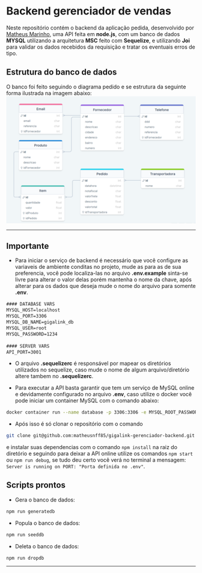 # Backend gerenciador de vendas

Neste repositório contém o backend da aplicação pedida, desenvolvido por [Matheus Marinho](https://www.linkedin.com/in/matheus-marinhodsp/), uma API feita em **node.js**, com um banco de dados **MYSQL** utilizando a arquitetura **MSC** feito com **Sequelize**, e utilizando **Joi** para validar os dados recebidos da requisição e tratar os eventuais erros de tipo.


## Estrutura do banco de dados

O banco foi feito seguindo o diagrama pedido e se estrutura da seguinte forma ilustrada na imagem abaixo:
<img src="images/estrutura.png">

---

## Importante

- Para iniciar o serviço de backend é necessário que você configure as variaveis de ambiente conditas no projeto, mude as para as de sua preferencia, você pode localiza-las no arquivo **.env.example** sinta-se livre para alterar o valor delas porém mantenha o nome da chave, após alterar para os dados que deseja mude o nome do arquivo para somente **.env**.

```
#### DATABASE VARS
MYSQL_HOST=localhost
MYSQL_PORT=3306
MYSQL_DB_NAME=gigalink_db
MYSQL_USER=root
MYSQL_PASSWORD=1234

#### SERVER VARS
API_PORT=3001
```

- O arquivo **.sequelizerc** é responsável por mapear os diretórios utilizados no sequelize, caso mude o nome de algum arquivo/diretório altere tambem no **.sequelizerc**.

- Para executar a API basta garantir que tem um serviço de MySQL online e devidamente configurado no arquivo **.env**, caso utilize o docker você pode iniciar um container MySQL com o comando abaixo:
```bash
docker container run --name database -p 3306:3306 -e MYSQL_ROOT_PASSWORD=1234 -d mysql:5.7
```

- Após isso é só clonar o repositório com o comando 
```bash
git clone git@github.com:matheusnff85/gigalink-gerenciador-backend.git
```
e instalar suas dependencias com o comando `npm install` na raiz do diretório e seguindo para deixar a API online utilize os comandos `npm start` ou `npm run debug`, se tudo deu certo você verá no terminal a mensagem: `Server is running on PORT: "Porta definida no .env"`.

## Scripts prontos

- Gera o banco de dados:
```bash
npm run generatedb
```

- Popula o banco de dados:
```bash
npm run seeddb
```

- Deleta o banco de dados:
```bash
npm run dropdb
```

---